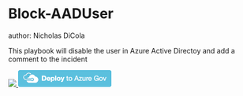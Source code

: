 # Block-AADUser
author: Nicholas DiCola

This playbook will disable the user in Azure Active Directoy and add a comment to the incident

<a href="https://azuredeploy.net/?repository=https://github.com/Azure/Azure-Sentinel/blob/master/Playbooks/Block-AADUser" target="_blank">
    <img src="http://azuredeploy.net/deploybutton.png"/>
</a>
<a href="https://portal.azure.us/#create/Microsoft.Template/uri/https%3A%2F%2Fraw.githubusercontent.com%2FAzure%2FAzure-Sentinel%2Fmaster%2FPlaybooks%2FBlock-AADUser%2Fazuredeploy.json" target="_blank">
<img src="https://raw.githubusercontent.com/Azure/azure-quickstart-templates/master/1-CONTRIBUTION-GUIDE/images/deploytoazuregov.png"/>
</a>
